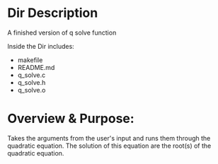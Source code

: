 Dir Description
======================
A finished version of q solve function

Inside the Dir includes:
- makefile
- README.md
- q_solve.c
- q_solve.h
- q_solve.o

Overview & Purpose:
======================
Takes the arguments from the user's input and runs them through the quadratic equation. The solution of this equation are the 
root(s) of the quadratic equation.
